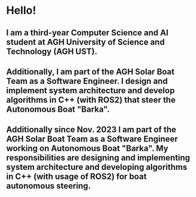 # Hello!

## I am a third-year Computer Science and AI student at AGH University of Science and Technology (AGH UST).

## Additionally, I am part of the AGH Solar Boat Team as a Software Engineer. I design and implement system architecture and develop algorithms in C++ (with ROS2) that steer the Autonomous Boat "Barka".

## Additionally since Nov. 2023 I am part of the AGH Solar Boat Team as a Software Engineer working on Autonomous Boat "Barka". My responsibilities are designing and implementing system architecture and developing algorithms in C++ (with usage of ROS2) for boat autonomous steering.








